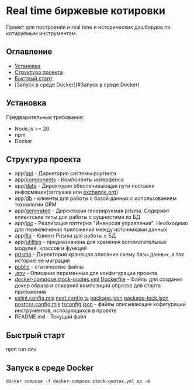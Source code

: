 # Real time биржевые котировки
Проект для построения и real time и исторических дашбордов по котируемым инструментам.

## Оглавление
- [Установка](#установка)
- [Структура проекта](#структура-проекта)
- [Быстрый старт](#быстрый-старт)
- [Запуск в среде Docker](#Запуск в среде Docker)

## Установка
Предварительные требования:
- Node.js >= 20
- npm
- Docker 

## Структура проекта
- app/[api](app/api) - Директория системы роутинга
- app/[components](app/components) - Компоненты интерфейса
- app/[data](app/data) - Директория обеспечивающая пути поставки информации(заглушка или [exchange.org](https://openexchangerates.org))
- app/[db](app/db) - клиенты для работы с базой данных с использованием технологии ORM
- app/[generated](app/generated) - Директория генерируемая prisma. Содержит клиентские типы для работы с сущностями из БД
- app/[ioc](app/ioc) - Реализация паттерна "Инверсия управления". Необходимо для переключения приложения между источниками данных
- app/[lib](app/lib) - Клиент Prismа для работы с БД 
- app/[utilites](app/utilites) - предназначена для хранения вспомогательных модулей, классов и функций
- [prisma](prisma) - Директория хранящая описание схему базы данных, а так историю ее миграций
- [public](public) - статические файлы 
- [.env](.env) - Описание переменных для конфигурации проекта 
- [docker-compose.stock-quotes.yml](docker-compose.stock-quotes.yml) [Dockerfile](Dockerfile) - Файлы для создания докер образа и описания композиции образов для старта приложения 
- [eslint.config.mjs](eslint.config.mjs) [next.config.ts](next.config.ts) [package.json](package.json) [package-lock.json](package-lock.json) [postcss.config.mjs](postcss.config.mjs) [tsconfig.json](tsconfig.json) - файлы описывающие кофигурации инструментов, испозующихся в проекте
- README.md - Текущий файл

## Быстрый старт
npm run dev

## Запуск в среде Docker
`docker compose -f docker-compose.stock-quotes.yml up -d`

